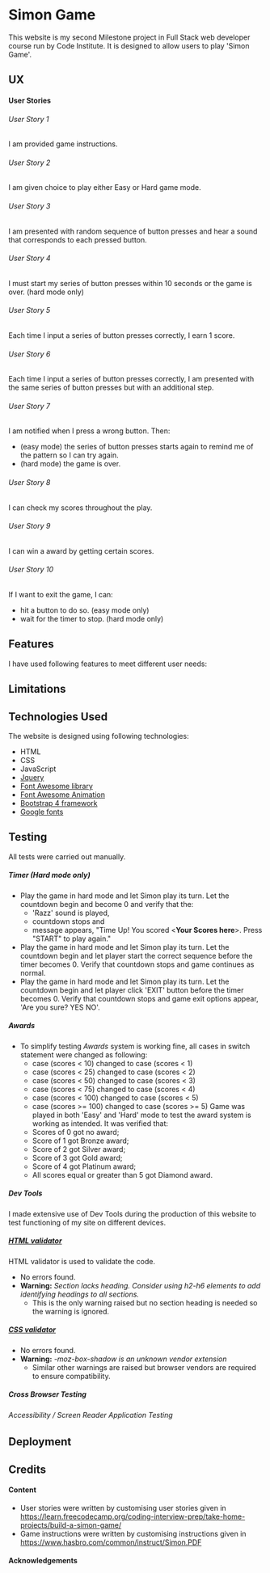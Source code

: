 # Simon Game
This website is my second Milestone project in Full Stack web developer course run by Code Institute. 
It is designed to allow users to play 'Simon Game'.

## UX


#### User Stories

###### User Story 1
I am provided game instructions.

###### User Story 2
I am given choice to play either Easy or Hard game mode.

###### User Story 3
I am presented with random sequence of button presses and hear a sound that corresponds to each pressed button.

###### User Story 4
I must start my series of button presses within 10 seconds or the game is over. (hard mode only)

###### User Story 5
Each time I input a series of button presses correctly, I earn 1 score.

###### User Story 6
Each time I input a series of button presses correctly, I am presented with the 
same series of button presses but with an additional step.

###### User Story 7
I am notified when I press a wrong button. Then:
- (easy mode) the series of button presses starts again to remind me of the pattern so I can try again.
- (hard mode) the game is over. 

###### User Story 8
I can check my scores throughout the play.

###### User Story 9
I can win a award by getting certain scores.

###### User Story 10
If I want to exit the game, I can:
* hit a button to do so. (easy mode only)
* wait for the timer to stop. (hard mode only)

## Features

I have used following features to meet different user needs:


## Limitations


## Technologies Used

The website is designed using following technologies:
- HTML
- CSS
- JavaScript
- [Jquery](https://jquery.com/download/)
- [Font Awesome library](https://fontawesome.com/)
- [Font Awesome Animation](http://l-lin.github.io/font-awesome-animation/)
- [Bootstrap 4 framework](https://getbootstrap.com/docs/4.0/getting-started/introduction/)
- [Google fonts](https://fonts.google.com/)

## Testing
All tests were carried out manually.

##### Timer (Hard mode only)
* Play the game in hard mode and let Simon play its turn. Let the countdown begin 
  and become 0 and verify that the: 
    * 'Razz' sound is played, 
    *  countdown stops and 
    *  message appears, "Time Up! You scored <**Your Scores here**>. Press "START" to play again."
* Play the game in hard mode and let Simon play its turn. Let the countdown begin
  and let player start the correct sequence before the timer becomes 0. Verify that
  countdown stops and game continues as normal.
* Play the game in hard mode and let Simon play its turn. Let the countdown begin
  and let player click 'EXIT' button before the timer becomes 0. Verify that
  countdown stops and game exit options appear, 'Are you sure? YES NO'.

##### Awards
* To simplify testing *Awards* system is working fine, all cases in switch statement 
  were changed as following:
    * case (scores < 10) changed to case (scores < 1)
    * case (scores < 25) changed to case (scores < 2)
    * case (scores < 50) changed to case (scores < 3)
    * case (scores < 75) changed to case (scores < 4)
    * case (scores < 100) changed to case (scores < 5)
    * case (scores >= 100) changed to case (scores >= 5)
  Game was played in both 'Easy' and 'Hard' mode to test the award system is working as intended.
  It was verified that:
    * Scores of 0 got no award;
    * Score of 1 got Bronze award;
    * Score of 2 got Silver award;
    * Score of 3 got Gold award;
    * Score of 4 got Platinum award;
    * All scores equal or greater than 5 got Diamond award.


##### Dev Tools
I made extensive use of Dev Tools during the production of this website to test functioning of my site on different
devices.

##### [HTML validator](https://validator.w3.org/)
HTML validator is used to validate the code. 

* No errors found.
* **Warning:** *Section lacks heading. Consider using h2-h6 elements to add identifying headings to all sections.*
  * This is the only warning raised but no section heading is needed so the warning is ignored.

##### [CSS validator](https://jigsaw.w3.org/css-validator/)

* No errors found.
* **Warning:** *-moz-box-shadow is an unknown vendor extension*
  * Similar other warnings are raised but browser vendors are required to ensure compatibility.

##### Cross Browser Testing
###### Accessibility / Screen Reader Application Testing
## Deployment
## Credits
#### Content
- User stories were written by customising user stories given in https://learn.freecodecamp.org/coding-interview-prep/take-home-projects/build-a-simon-game/
- Game instructions were written by customising instructions given in https://www.hasbro.com/common/instruct/Simon.PDF

#### Acknowledgements
 


